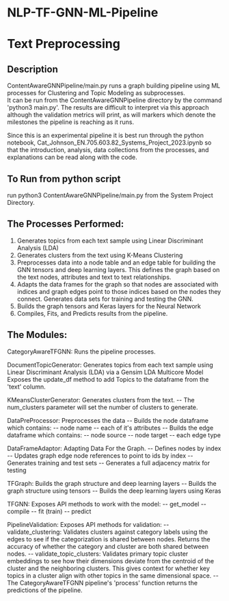# NLP-TF-GNN-ML-Pipeline

# Text Preprocessing

## Description
ContentAwareGNNPipeline/main.py runs a graph building pipeline using ML processes for Clustering and Topic Modeling as subprocesses.  
It can be run from the ContentAwareGNNPipeline directory by the command 'python3 main.py'.  The results are difficult to interpret via this approach although the validation metrics will print, as will markers which denote the milestones the pipeline is reaching as it runs.

Since this is an experimental pipeline it is best run through the python notebook, Cat_Johnson_EN.705.603.82_Systems_Project_2023.ipynb so that the introduction, analysis, data collections from the processes, and explanations can be read along with the code.



## To Run from python script
run
python3 ContentAwareGNNPipeline/main.py from the System Project Directory.

## The Processes Performed:
1. Generates topics from each text sample using Linear Discriminant Analysis (LDA)
2. Generates clusters from the text using K-Means Clustering
3. Preprocesses data into a node table and an edge table for building the GNN tensors and deep learning layers.  This defines the graph based on the text nodes, attributes and text to text relationships.  
4. Adapts the data frames for the graph so that nodes are associated with indices and graph edges point to those indices based on the nodes they connect.  Generates data sets for training and testing the GNN.
5. Builds the graph tensors and Keras layers for the Neural Network
6. Compiles, Fits, and Predicts results from the pipeline.


## The Modules:
  CategoryAwareTFGNN: Runs the pipeline processes.

  DocumentTopicGenerator: Generates topics from each text sample using 
  Linear Discriminant Analysis (LDA) via a Gensim LDA Multicore Model
  Exposes the update_df method to add Topics to the dataframe from the 'text'
  column.

  KMeansClusterGenerator: Generates clusters from the text.
  -- The num_clusters parameter will set the number of clusters to generate.

  DataPreProcessor: Preprocesses the data
  -- Builds the node dataframe which contains:
    -- node name
    -- each of it's attributes
  -- Builds the edge dataframe which contains:
    -- node source
    -- node target
    -- each edge type

  DataFrameAdaptor: Adapting Data For the Graph.
  -- Defines nodes by index
  -- Updates graph edge node references to point to ids by index
  -- Generates training and test sets
  -- Generates a full adjacency matrix for testing

  TFGraph: Builds the graph structure and deep learning layers
  -- Builds the graph structure using tensors
  -- Builds the deep learning layers using Keras

  TFGNN: Exposes API methods to work with the model:
  -- get_model
  -- compile
  -- fit (train)
  -- predict

  PipelineValidation: Exposes API methods for validation:
  -- validate_clustering: Validates clusters against category labels using the 
      edges to see if the categorization is shared between nodes.  Returns the 
      accuracy of whether the category and cluster are both shared between 
      nodes.
  -- validate_topic_clusters: Validates primary topic cluster embeddings to see 
      how their dimensions deviate from the centroid of the cluster and the 
      neighboring clusters.  This gives context for whether key topics in a 
      cluster align with other topics in the same dimensional space.
  -- The CategoryAwareTFGNN pipeline's 'process' function returns the predictions of the pipeline.

